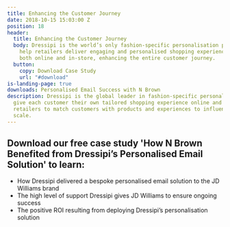 ```yaml
---
title: Enhancing the Customer Journey
date: 2018-10-15 15:03:00 Z
position: 18
header:
  title: Enhancing the Customer Journey
  body: Dressipi is the world’s only fashion-specific personalisation platform. We
    help retailers deliver engaging and personalised shopping experiences to all customers,
    both online and in-store, enhancing the entire customer journey.
  button:
    copy: Download Case Study
    url: "#download"
is-landing-page: true
downloads: Personalised Email Success with N Brown
description: Dressipi is the global leader in fashion-specific personalisation. We
  give each customer their own tailored shopping experience online and in-store, enabling
  retailers to match customers with products and experiences to influence buying at
  scale.
---
```


## Download our free case study 'How N Brown Benefited from Dressipi’s Personalised Email Solution' to learn:

* How Dressipi delivered a bespoke personalised email solution to the JD Williams brand
* The high level of support Dressipi gives JD Williams to ensure ongoing success
* The positive ROI resulting from deploying Dressipi’s personalisation solution